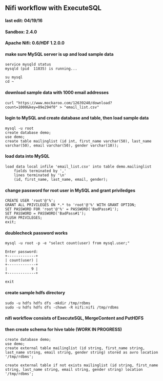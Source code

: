 ## Nifi workflow with ExecuteSQL

#### last edit: 04/19/16
#### Sandbox: 2.4.0
#### Apache Nifi: 0.6/HDF 1.2.0.0

#### make sure MySQL server is up and load sample data
```
service mysqld status
mysqld (pid  11835) is running...

su mysql
cd ~
```

#### download sample data with 1000 email addresses
```
curl "https://www.mockaroo.com/12639240/download?count=1000&key=89e294f0" > "email_list.csv"
```

#### login to MySQL and create database and table, then load sample data
```
mysql -u root
create database demo;
use demo;
create table mailinglist (id int, first_name varchar(50), last_name varchar(50), email varchar(50), gender varchar(10));
```

#### load data into MySQL
```
load data local infile 'email_list.csv' into table demo.mailinglist 
	fields terminated by ','
	lines terminated by '\n'
	(id, first_name, last_name, email, gender);
```

#### change password for root user in MySQL and grant priviledges
```
CREATE USER 'root'@'%';
GRANT ALL PRIVILEGES ON *.* to 'root'@'%' WITH GRANT OPTION;
SET PASSWORD FOR 'root'@'%' = PASSWORD('BadPass#1');
SET PASSWORD = PASSWORD('BadPass#1');
FLUSH PRIVILEGES;
exit;
```

#### doublecheck password works
```
mysql -u root -p -e "select count(user) from mysql.user;"
```
```
Enter password:
+-------------+
| count(user) |
+-------------+
|           9 |
+-------------+

exit
```

#### create sample hdfs directory
```
sudo -u hdfs hdfs dfs -mkdir /tmp/rdbms
sudo -u hdfs hdfs dfs -chown -R nifi:nifi /tmp/rdbms
```

#### nifi workflow consists of ExecuteSQL, MergeContent and PutHDFS 

#### then create schema for hive table (WORK IN PROGRESS)
```
create database demo;
use demo;
create external table mailinglist (id string, first_name string, last_name string, email string, gender string) stored as avro location '/tmp/rdbms';

create external table if not exists mailinglist (id string, first_name string, last_name string, email string, gender string) location '/tmp/rdbms';
```

